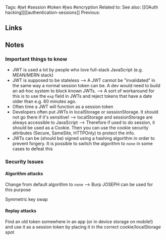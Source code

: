Tags: #jwt #session #token #jws #encryption
Related to:
See also: [[OAuth hacking]][[authentication-sessions]]
Previous:

## Links

## Notes
### Important things to know
- JWT is used a lot by people who love full-stack JavaScript (e.g. MEAN/MERN stack)
- JWT is supposed to be stateless 
	--> A JWT cannot be "invalidated" in the same way a normal session token can be. A dev would need to build an ad-hoc system to block known JWTs.
	--> A sort of workaround for this is to use the `exp` field in JWTs and reject tokens that have a date older than e.g. 60 minutes ago.
- Often time a JWT will function as a session token
- Developers often put JWTs in localStorage or sessionStorage. It should not go there if it's sensitive! 
	--> localStorage and sessionStorage are always accessible to JavaScript
	--> Therefore if used to do session, it should be used as a Cookie. Then you can use the cookie security attributes (Secure, SameSite, HTTPOnly) to protect the info.
- JWTs can be (should be) signed using a hashing algorithm in order to prevent forgery. It is possible to switch the algorithm to `none` in some cases to defeat this

### Security Issues
#### Algorithm attacks
Change from default algorithm to `none`
	--> Burp JOSEPH can be used for this purpose

Symmetric key swap

#### Replay attacks
Find an old token somewhere in an app (or in device storage on mobile!) and use it as a session token by placing it in the correct cookie/localStorage spot